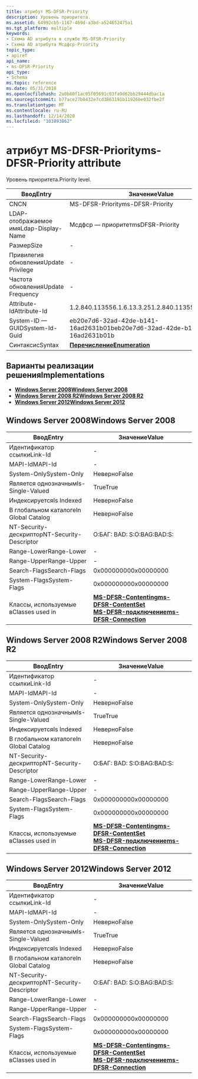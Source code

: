 ```yaml
---
title: атрибут MS-DFSR-Priority
description: Уровень приоритета.
ms.assetid: 64992cb5-1167-469d-a3bd-a524652475a1
ms.tgt_platform: multiple
keywords:
- Схема AD атрибута в службе MS-DFSR-Priority
- Схема AD атрибута Мсдфср-Priority
topic_type:
- apiref
api_name:
- ms-DFSR-Priority
api_type:
- Schema
ms.topic: reference
ms.date: 05/31/2018
ms.openlocfilehash: 2a0b80f1ac05f05691c03fa9d62bb29444dbac1a
ms.sourcegitcommit: b77ace27b0432e7cd3863191b11926be032fbe2f
ms.translationtype: MT
ms.contentlocale: ru-RU
ms.lasthandoff: 12/14/2020
ms.locfileid: "103893862"
---
```

# <a name="ms-dfsr-priority-attribute"></a><span data-ttu-id="fd412-105">атрибут MS-DFSR-Priority</span><span class="sxs-lookup"><span data-stu-id="fd412-105">ms-DFSR-Priority attribute</span></span>

<span data-ttu-id="fd412-106">Уровень приоритета.</span><span class="sxs-lookup"><span data-stu-id="fd412-106">Priority level.</span></span>



| <span data-ttu-id="fd412-107">Ввод</span><span class="sxs-lookup"><span data-stu-id="fd412-107">Entry</span></span> | <span data-ttu-id="fd412-108">Значение</span><span class="sxs-lookup"><span data-stu-id="fd412-108">Value</span></span> |
|-------------------|--------------------------------------|
| <span data-ttu-id="fd412-109">CN</span><span class="sxs-lookup"><span data-stu-id="fd412-109">CN</span></span>                | <span data-ttu-id="fd412-110">MS-DFSR-Priority</span><span class="sxs-lookup"><span data-stu-id="fd412-110">ms-DFSR-Priority</span></span>                     |
| <span data-ttu-id="fd412-111">LDAP-отображаемое имя</span><span class="sxs-lookup"><span data-stu-id="fd412-111">Ldap-Display-Name</span></span> | <span data-ttu-id="fd412-112">Мсдфср — приоритет</span><span class="sxs-lookup"><span data-stu-id="fd412-112">msDFSR-Priority</span></span>                      |
| <span data-ttu-id="fd412-113">Размер</span><span class="sxs-lookup"><span data-stu-id="fd412-113">Size</span></span>              | \-                                   |
| <span data-ttu-id="fd412-114">Привилегия обновления</span><span class="sxs-lookup"><span data-stu-id="fd412-114">Update Privilege</span></span>  | \-                                   |
| <span data-ttu-id="fd412-115">Частота обновления</span><span class="sxs-lookup"><span data-stu-id="fd412-115">Update Frequency</span></span>  | \-                                   |
| <span data-ttu-id="fd412-116">Attribute-Id</span><span class="sxs-lookup"><span data-stu-id="fd412-116">Attribute-Id</span></span>      | <span data-ttu-id="fd412-117">1.2.840.113556.1.6.13.3.25</span><span class="sxs-lookup"><span data-stu-id="fd412-117">1.2.840.113556.1.6.13.3.25</span></span>           |
| <span data-ttu-id="fd412-118">System-ID — GUID</span><span class="sxs-lookup"><span data-stu-id="fd412-118">System-Id-Guid</span></span>    | <span data-ttu-id="fd412-119">eb20e7d6-32ad-42de-b141-16ad2631b01b</span><span class="sxs-lookup"><span data-stu-id="fd412-119">eb20e7d6-32ad-42de-b141-16ad2631b01b</span></span> |
| <span data-ttu-id="fd412-120">Синтаксис</span><span class="sxs-lookup"><span data-stu-id="fd412-120">Syntax</span></span>            | [<span data-ttu-id="fd412-121">**Перечисление**</span><span class="sxs-lookup"><span data-stu-id="fd412-121">**Enumeration**</span></span>](s-enumeration.md) |



## <a name="implementations"></a><span data-ttu-id="fd412-122">Варианты реализации решения</span><span class="sxs-lookup"><span data-stu-id="fd412-122">Implementations</span></span>

-   [<span data-ttu-id="fd412-123">**Windows Server 2008**</span><span class="sxs-lookup"><span data-stu-id="fd412-123">**Windows Server 2008**</span></span>](#windows-server-2008)
-   [<span data-ttu-id="fd412-124">**Windows Server 2008 R2**</span><span class="sxs-lookup"><span data-stu-id="fd412-124">**Windows Server 2008 R2**</span></span>](#windows-server-2008-r2)
-   [<span data-ttu-id="fd412-125">**Windows Server 2012**</span><span class="sxs-lookup"><span data-stu-id="fd412-125">**Windows Server 2012**</span></span>](#windows-server-2012)

## <a name="windows-server-2008"></a><span data-ttu-id="fd412-126">Windows Server 2008</span><span class="sxs-lookup"><span data-stu-id="fd412-126">Windows Server 2008</span></span>



| <span data-ttu-id="fd412-127">Ввод</span><span class="sxs-lookup"><span data-stu-id="fd412-127">Entry</span></span> | <span data-ttu-id="fd412-128">Значение</span><span class="sxs-lookup"><span data-stu-id="fd412-128">Value</span></span> |
|------------------------|---------------------------------------------------------------------------------------------------------------------------|
| <span data-ttu-id="fd412-129">Идентификатор ссылки</span><span class="sxs-lookup"><span data-stu-id="fd412-129">Link-Id</span></span>                | \-                                                                                                                        |
| <span data-ttu-id="fd412-130">MAPI-Id</span><span class="sxs-lookup"><span data-stu-id="fd412-130">MAPI-Id</span></span>                | \-                                                                                                                        |
| <span data-ttu-id="fd412-131">System-Only</span><span class="sxs-lookup"><span data-stu-id="fd412-131">System-Only</span></span>            | <span data-ttu-id="fd412-132">Неверно</span><span class="sxs-lookup"><span data-stu-id="fd412-132">False</span></span>                                                                                                                     |
| <span data-ttu-id="fd412-133">Является однозначным</span><span class="sxs-lookup"><span data-stu-id="fd412-133">Is-Single-Valued</span></span>       | <span data-ttu-id="fd412-134">True</span><span class="sxs-lookup"><span data-stu-id="fd412-134">True</span></span>                                                                                                                      |
| <span data-ttu-id="fd412-135">Индексируется</span><span class="sxs-lookup"><span data-stu-id="fd412-135">Is Indexed</span></span>             | <span data-ttu-id="fd412-136">Неверно</span><span class="sxs-lookup"><span data-stu-id="fd412-136">False</span></span>                                                                                                                     |
| <span data-ttu-id="fd412-137">В глобальном каталоге</span><span class="sxs-lookup"><span data-stu-id="fd412-137">In Global Catalog</span></span>      | <span data-ttu-id="fd412-138">Неверно</span><span class="sxs-lookup"><span data-stu-id="fd412-138">False</span></span>                                                                                                                     |
| <span data-ttu-id="fd412-139">NT-Security-дескриптор</span><span class="sxs-lookup"><span data-stu-id="fd412-139">NT-Security-Descriptor</span></span> | <span data-ttu-id="fd412-140">О:БАГ: BAD: S:</span><span class="sxs-lookup"><span data-stu-id="fd412-140">O:BAG:BAD:S:</span></span>                                                                                                              |
| <span data-ttu-id="fd412-141">Range-Lower</span><span class="sxs-lookup"><span data-stu-id="fd412-141">Range-Lower</span></span>            | \-                                                                                                                        |
| <span data-ttu-id="fd412-142">Range-Upper</span><span class="sxs-lookup"><span data-stu-id="fd412-142">Range-Upper</span></span>            | \-                                                                                                                        |
| <span data-ttu-id="fd412-143">Search-Flags</span><span class="sxs-lookup"><span data-stu-id="fd412-143">Search-Flags</span></span>           | <span data-ttu-id="fd412-144">0x00000000</span><span class="sxs-lookup"><span data-stu-id="fd412-144">0x00000000</span></span>                                                                                                                |
| <span data-ttu-id="fd412-145">System-Flags</span><span class="sxs-lookup"><span data-stu-id="fd412-145">System-Flags</span></span>           | <span data-ttu-id="fd412-146">0x00000000</span><span class="sxs-lookup"><span data-stu-id="fd412-146">0x00000000</span></span>                                                                                                                |
| <span data-ttu-id="fd412-147">Классы, используемые в</span><span class="sxs-lookup"><span data-stu-id="fd412-147">Classes used in</span></span>        | [<span data-ttu-id="fd412-148">**MS-DFSR-Contenting**</span><span class="sxs-lookup"><span data-stu-id="fd412-148">**ms-DFSR-ContentSet**</span></span>](c-msdfsr-contentset.md)<br/> [<span data-ttu-id="fd412-149">**MS-DFSR-подключение**</span><span class="sxs-lookup"><span data-stu-id="fd412-149">**ms-DFSR-Connection**</span></span>](c-msdfsr-connection.md)<br/> |



## <a name="windows-server-2008-r2"></a><span data-ttu-id="fd412-150">Windows Server 2008 R2</span><span class="sxs-lookup"><span data-stu-id="fd412-150">Windows Server 2008 R2</span></span>



| <span data-ttu-id="fd412-151">Ввод</span><span class="sxs-lookup"><span data-stu-id="fd412-151">Entry</span></span> | <span data-ttu-id="fd412-152">Значение</span><span class="sxs-lookup"><span data-stu-id="fd412-152">Value</span></span> |
|------------------------|---------------------------------------------------------------------------------------------------------------------------|
| <span data-ttu-id="fd412-153">Идентификатор ссылки</span><span class="sxs-lookup"><span data-stu-id="fd412-153">Link-Id</span></span>                | \-                                                                                                                        |
| <span data-ttu-id="fd412-154">MAPI-Id</span><span class="sxs-lookup"><span data-stu-id="fd412-154">MAPI-Id</span></span>                | \-                                                                                                                        |
| <span data-ttu-id="fd412-155">System-Only</span><span class="sxs-lookup"><span data-stu-id="fd412-155">System-Only</span></span>            | <span data-ttu-id="fd412-156">Неверно</span><span class="sxs-lookup"><span data-stu-id="fd412-156">False</span></span>                                                                                                                     |
| <span data-ttu-id="fd412-157">Является однозначным</span><span class="sxs-lookup"><span data-stu-id="fd412-157">Is-Single-Valued</span></span>       | <span data-ttu-id="fd412-158">True</span><span class="sxs-lookup"><span data-stu-id="fd412-158">True</span></span>                                                                                                                      |
| <span data-ttu-id="fd412-159">Индексируется</span><span class="sxs-lookup"><span data-stu-id="fd412-159">Is Indexed</span></span>             | <span data-ttu-id="fd412-160">Неверно</span><span class="sxs-lookup"><span data-stu-id="fd412-160">False</span></span>                                                                                                                     |
| <span data-ttu-id="fd412-161">В глобальном каталоге</span><span class="sxs-lookup"><span data-stu-id="fd412-161">In Global Catalog</span></span>      | <span data-ttu-id="fd412-162">Неверно</span><span class="sxs-lookup"><span data-stu-id="fd412-162">False</span></span>                                                                                                                     |
| <span data-ttu-id="fd412-163">NT-Security-дескриптор</span><span class="sxs-lookup"><span data-stu-id="fd412-163">NT-Security-Descriptor</span></span> | <span data-ttu-id="fd412-164">О:БАГ: BAD: S:</span><span class="sxs-lookup"><span data-stu-id="fd412-164">O:BAG:BAD:S:</span></span>                                                                                                              |
| <span data-ttu-id="fd412-165">Range-Lower</span><span class="sxs-lookup"><span data-stu-id="fd412-165">Range-Lower</span></span>            | \-                                                                                                                        |
| <span data-ttu-id="fd412-166">Range-Upper</span><span class="sxs-lookup"><span data-stu-id="fd412-166">Range-Upper</span></span>            | \-                                                                                                                        |
| <span data-ttu-id="fd412-167">Search-Flags</span><span class="sxs-lookup"><span data-stu-id="fd412-167">Search-Flags</span></span>           | <span data-ttu-id="fd412-168">0x00000000</span><span class="sxs-lookup"><span data-stu-id="fd412-168">0x00000000</span></span>                                                                                                                |
| <span data-ttu-id="fd412-169">System-Flags</span><span class="sxs-lookup"><span data-stu-id="fd412-169">System-Flags</span></span>           | <span data-ttu-id="fd412-170">0x00000000</span><span class="sxs-lookup"><span data-stu-id="fd412-170">0x00000000</span></span>                                                                                                                |
| <span data-ttu-id="fd412-171">Классы, используемые в</span><span class="sxs-lookup"><span data-stu-id="fd412-171">Classes used in</span></span>        | [<span data-ttu-id="fd412-172">**MS-DFSR-Contenting**</span><span class="sxs-lookup"><span data-stu-id="fd412-172">**ms-DFSR-ContentSet**</span></span>](c-msdfsr-contentset.md)<br/> [<span data-ttu-id="fd412-173">**MS-DFSR-подключение**</span><span class="sxs-lookup"><span data-stu-id="fd412-173">**ms-DFSR-Connection**</span></span>](c-msdfsr-connection.md)<br/> |



## <a name="windows-server-2012"></a><span data-ttu-id="fd412-174">Windows Server 2012</span><span class="sxs-lookup"><span data-stu-id="fd412-174">Windows Server 2012</span></span>



| <span data-ttu-id="fd412-175">Ввод</span><span class="sxs-lookup"><span data-stu-id="fd412-175">Entry</span></span> | <span data-ttu-id="fd412-176">Значение</span><span class="sxs-lookup"><span data-stu-id="fd412-176">Value</span></span> |
|------------------------|---------------------------------------------------------------------------------------------------------------------------|
| <span data-ttu-id="fd412-177">Идентификатор ссылки</span><span class="sxs-lookup"><span data-stu-id="fd412-177">Link-Id</span></span>                | \-                                                                                                                        |
| <span data-ttu-id="fd412-178">MAPI-Id</span><span class="sxs-lookup"><span data-stu-id="fd412-178">MAPI-Id</span></span>                | \-                                                                                                                        |
| <span data-ttu-id="fd412-179">System-Only</span><span class="sxs-lookup"><span data-stu-id="fd412-179">System-Only</span></span>            | <span data-ttu-id="fd412-180">Неверно</span><span class="sxs-lookup"><span data-stu-id="fd412-180">False</span></span>                                                                                                                     |
| <span data-ttu-id="fd412-181">Является однозначным</span><span class="sxs-lookup"><span data-stu-id="fd412-181">Is-Single-Valued</span></span>       | <span data-ttu-id="fd412-182">True</span><span class="sxs-lookup"><span data-stu-id="fd412-182">True</span></span>                                                                                                                      |
| <span data-ttu-id="fd412-183">Индексируется</span><span class="sxs-lookup"><span data-stu-id="fd412-183">Is Indexed</span></span>             | <span data-ttu-id="fd412-184">Неверно</span><span class="sxs-lookup"><span data-stu-id="fd412-184">False</span></span>                                                                                                                     |
| <span data-ttu-id="fd412-185">В глобальном каталоге</span><span class="sxs-lookup"><span data-stu-id="fd412-185">In Global Catalog</span></span>      | <span data-ttu-id="fd412-186">Неверно</span><span class="sxs-lookup"><span data-stu-id="fd412-186">False</span></span>                                                                                                                     |
| <span data-ttu-id="fd412-187">NT-Security-дескриптор</span><span class="sxs-lookup"><span data-stu-id="fd412-187">NT-Security-Descriptor</span></span> | <span data-ttu-id="fd412-188">О:БАГ: BAD: S:</span><span class="sxs-lookup"><span data-stu-id="fd412-188">O:BAG:BAD:S:</span></span>                                                                                                              |
| <span data-ttu-id="fd412-189">Range-Lower</span><span class="sxs-lookup"><span data-stu-id="fd412-189">Range-Lower</span></span>            | \-                                                                                                                        |
| <span data-ttu-id="fd412-190">Range-Upper</span><span class="sxs-lookup"><span data-stu-id="fd412-190">Range-Upper</span></span>            | \-                                                                                                                        |
| <span data-ttu-id="fd412-191">Search-Flags</span><span class="sxs-lookup"><span data-stu-id="fd412-191">Search-Flags</span></span>           | <span data-ttu-id="fd412-192">0x00000000</span><span class="sxs-lookup"><span data-stu-id="fd412-192">0x00000000</span></span>                                                                                                                |
| <span data-ttu-id="fd412-193">System-Flags</span><span class="sxs-lookup"><span data-stu-id="fd412-193">System-Flags</span></span>           | <span data-ttu-id="fd412-194">0x00000000</span><span class="sxs-lookup"><span data-stu-id="fd412-194">0x00000000</span></span>                                                                                                                |
| <span data-ttu-id="fd412-195">Классы, используемые в</span><span class="sxs-lookup"><span data-stu-id="fd412-195">Classes used in</span></span>        | [<span data-ttu-id="fd412-196">**MS-DFSR-Contenting**</span><span class="sxs-lookup"><span data-stu-id="fd412-196">**ms-DFSR-ContentSet**</span></span>](c-msdfsr-contentset.md)<br/> [<span data-ttu-id="fd412-197">**MS-DFSR-подключение**</span><span class="sxs-lookup"><span data-stu-id="fd412-197">**ms-DFSR-Connection**</span></span>](c-msdfsr-connection.md)<br/> |



 

 





